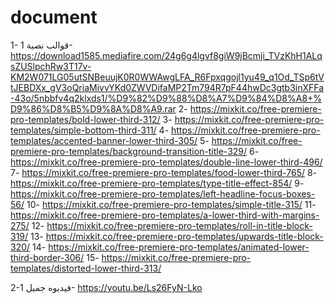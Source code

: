 # document

1- قوالب نصية 
1- https://download1585.mediafire.com/24g6g4lgvf8giW9jBcmji_TVzKhH1ALqsZUSlpchRw3T17v-KM2W071LG05utSNBeuujK0R0WWAwgLFA_R6Fpxqgojl1yu49_q1Od_TSp6tVtJEBDXx_gV3oQriaMivvYKd0ZWVDifaMP2Tm794R7pF44hwDc3gtb3inXFFa-43o/5nbbfv4q2klxds1/%D9%82%D9%88%D8%A7%D9%84%D8%A8+%D9%86%D8%B5%D9%8A%D8%A9.rar
2- https://mixkit.co/free-premiere-pro-templates/bold-lower-third-312/
3- https://mixkit.co/free-premiere-pro-templates/simple-bottom-third-311/
4- https://mixkit.co/free-premiere-pro-templates/accented-banner-lower-third-305/
5- https://mixkit.co/free-premiere-pro-templates/background-transition-title-329/
6- https://mixkit.co/free-premiere-pro-templates/double-line-lower-third-496/
7- https://mixkit.co/free-premiere-pro-templates/food-lower-third-765/
8- https://mixkit.co/free-premiere-pro-templates/type-title-effect-854/
9- https://mixkit.co/free-premiere-pro-templates/left-headline-focus-boxes-56/
10- https://mixkit.co/free-premiere-pro-templates/simple-title-315/
11- https://mixkit.co/free-premiere-pro-templates/a-lower-third-with-margins-275/
12- https://mixkit.co/free-premiere-pro-templates/roll-in-title-block-319/
13- https://mixkit.co/free-premiere-pro-templates/upwards-title-block-320/
14- https://mixkit.co/free-premiere-pro-templates/animated-lower-third-border-306/
15- https://mixkit.co/free-premiere-pro-templates/distorted-lower-third-313/

2-فيديوه جميل 
1- https://youtu.be/Ls26FyN-Lko
